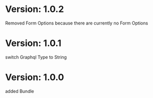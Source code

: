 # Version: 1.0.2

Removed Form Options because there are currently no Form Options

# Version: 1.0.1

switch Graphql Type to String

# Version: 1.0.0

added Bundle
